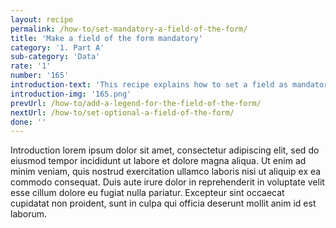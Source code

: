```yaml
---
layout: recipe
permalink: /how-to/set-mandatory-a-field-of-the-form/
title: 'Make a field of the form mandatory'
category: '1. Part A'
sub-category: 'Data'
rate: '1'
number: '165'
introduction-text: 'This recipe explains how to set a field as mandatory : the users will be obliged to fill the field to be able to save the form.<br>Note that changing the mandatory aspect of a field will have no impact on previously sent files.'
introduction-img: '165.png'
prevUrl: /how-to/add-a-legend-for-the-field-of-the-form/
nextUrl: /how-to/set-optional-a-field-of-the-form/
done: ''
---
```


Introduction lorem ipsum dolor sit amet, consectetur adipiscing elit, sed do eiusmod tempor incididunt ut labore et dolore magna aliqua. Ut enim ad minim veniam, quis nostrud exercitation ullamco laboris nisi ut aliquip ex ea commodo consequat. Duis aute irure dolor in reprehenderit in voluptate velit esse cillum dolore eu fugiat nulla pariatur. Excepteur sint occaecat cupidatat non proident, sunt in culpa qui officia deserunt mollit anim id est laborum.

